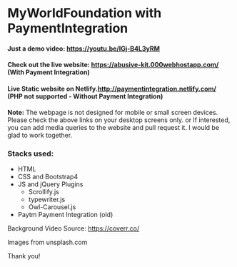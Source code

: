 # MyWorldFoundation with PaymentIntegration

#### Just a demo video: https://youtu.be/IGj-B4L3yRM
#### Check out the live website: https://abusive-kit.000webhostapp.com/ (With Payment Integration)
#### Live Static website on Netlify.http://paymentintegration.netlify.com/ (PHP not supported - Without Payment Integration)

**Note:** The webpage is not designed for mobile or small screen devices. Please check the above links on your desktop screens only. or If interested, you can add media queries to the website and pull request it. I would be glad to work together.

### Stacks used:

+ HTML
+ CSS and Bootstrap4
+ JS and jQuery Plugins
  + Scrollify.js
  + typewriter.js
  + Owl-Carousel.js
+ Paytm Payment Integration (old)

Background Video Source: https://coverr.co/ 

Images from unsplash.com

Thank you!
